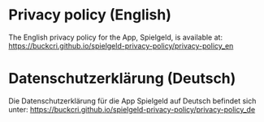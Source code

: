 # Privacy policy (English)

The English privacy policy for the App, Spielgeld, is available at: <https://buckcri.github.io/spielgeld-privacy-policy/privacy-policy_en>


# Datenschutzerklärung (Deutsch)

Die Datenschutzerklärung für die App Spielgeld auf Deutsch befindet sich unter: <https://buckcri.github.io/spielgeld-privacy-policy/privacy-policy_de>
